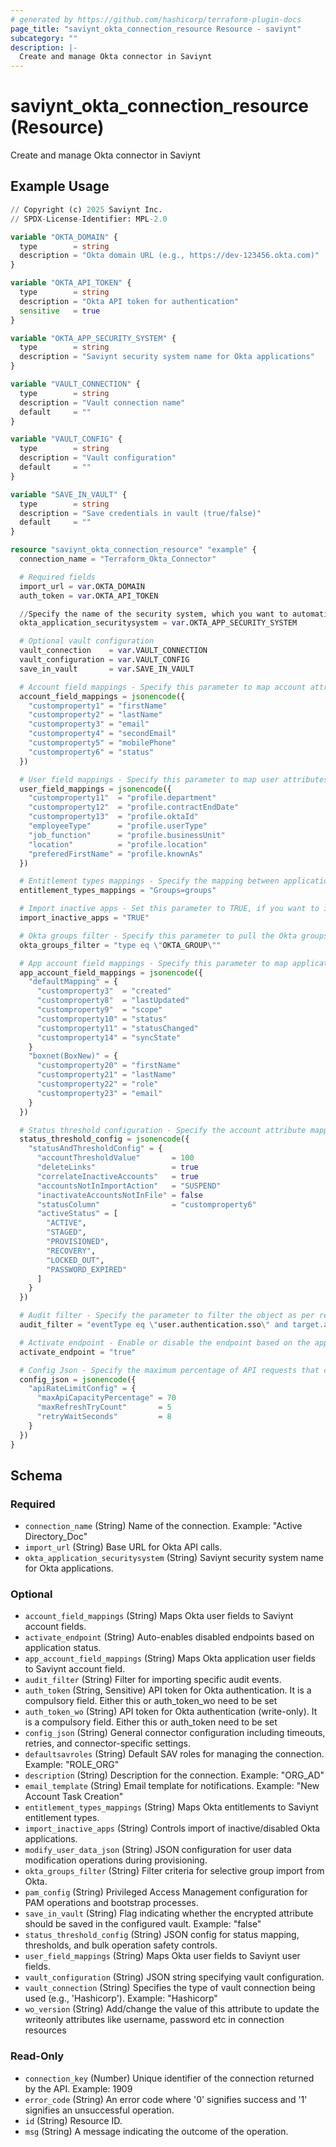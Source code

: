 ```yaml
---
# generated by https://github.com/hashicorp/terraform-plugin-docs
page_title: "saviynt_okta_connection_resource Resource - saviynt"
subcategory: ""
description: |-
  Create and manage Okta connector in Saviynt
---
```


# saviynt_okta_connection_resource (Resource)

Create and manage Okta connector in Saviynt

## Example Usage

```terraform
// Copyright (c) 2025 Saviynt Inc.
// SPDX-License-Identifier: MPL-2.0

variable "OKTA_DOMAIN" {
  type        = string
  description = "Okta domain URL (e.g., https://dev-123456.okta.com)"
}

variable "OKTA_API_TOKEN" {
  type        = string
  description = "Okta API token for authentication"
  sensitive   = true
}

variable "OKTA_APP_SECURITY_SYSTEM" {
  type        = string
  description = "Saviynt security system name for Okta applications"
}

variable "VAULT_CONNECTION" {
  type        = string
  description = "Vault connection name"
  default     = ""
}

variable "VAULT_CONFIG" {
  type        = string
  description = "Vault configuration"
  default     = ""
}

variable "SAVE_IN_VAULT" {
  type        = string
  description = "Save credentials in vault (true/false)"
  default     = ""
}

resource "saviynt_okta_connection_resource" "example" {
  connection_name = "Terraform_Okta_Connector"

  # Required fields
  import_url = var.OKTA_DOMAIN
  auth_token = var.OKTA_API_TOKEN

  //Specify the name of the security system, which you want to automatically create. It is mandatory to specify a different name from the manually created connection.
  okta_application_securitysystem = var.OKTA_APP_SECURITY_SYSTEM

  # Optional vault configuration
  vault_connection    = var.VAULT_CONNECTION
  vault_configuration = var.VAULT_CONFIG
  save_in_vault       = var.SAVE_IN_VAULT

  # Account field mappings - Specify this parameter to map account attributes of Okta to account attributes of Saviynt Identity Cloud for account import
  account_field_mappings = jsonencode({
    "customproperty1" = "firstName"
    "customproperty2" = "lastName"
    "customproperty3" = "email"
    "customproperty4" = "secondEmail"
    "customproperty5" = "mobilePhone"
    "customproperty6" = "status"
  })

  # User field mappings - Specify this parameter to map user attributes of Okta to user attributes of Saviynt Identity Cloud for user import
  user_field_mappings = jsonencode({
    "customproperty11"  = "profile.department"
    "customproperty12"  = "profile.contractEndDate"
    "customproperty13"  = "profile.oktaId"
    "employeeType"      = "profile.userType"
    "job_function"      = "profile.businessUnit"
    "location"          = "profile.location"
    "preferedFirstName" = "profile.knownAs"
  })

  # Entitlement types mappings - Specify the mapping between application objects and Saviynt Identity Cloud objects
  entitlement_types_mappings = "Groups=groups"

  # Import inactive apps - Set this parameter to TRUE, if you want to import the inactive Okta applications. 
  import_inactive_apps = "TRUE"

  # Okta groups filter - Specify this parameter to pull the Okta groups in the following format.
  okta_groups_filter = "type eq \"OKTA_GROUP\""

  # App account field mappings - Specify this parameter to map application account attributes of Okta to endpoint account attributes of Saviynt Identity Cloud for application account import.
  app_account_field_mappings = jsonencode({
    "defaultMapping" = {
      "customproperty3"  = "created"
      "customproperty8"  = "lastUpdated"
      "customproperty9"  = "scope"
      "customproperty10" = "status"
      "customproperty11" = "statusChanged"
      "customproperty14" = "syncState"
    }
    "boxnet(BoxNew)" = {
      "customproperty20" = "firstName"
      "customproperty21" = "lastName"
      "customproperty22" = "role"
      "customproperty23" = "email"
    }
  })

  # Status threshold configuration - Specify the account attribute mapped with the account status along with the values to be considered for imported accounts in the
  status_threshold_config = jsonencode({
    "statusAndThresholdConfig" = {
      "accountThresholdValue"       = 100
      "deleteLinks"                 = true
      "correlateInactiveAccounts"   = true
      "accountsNotInImportAction"   = "SUSPEND"
      "inactivateAccountsNotInFile" = false
      "statusColumn"                = "customproperty6"
      "activeStatus" = [
        "ACTIVE",
        "STAGED",
        "PROVISIONED",
        "RECOVERY",
        "LOCKED_OUT",
        "PASSWORD_EXPIRED"
      ]
    }
  })

  # Audit filter - Specify the parameter to filter the object as per requirement
  audit_filter = "eventType eq \"user.authentication.sso\" and target.alternateId eq \"Wayfair\""

  # Activate endpoint - Enable or disable the endpoint based on the application status received during import job run. Select True to enable or False to disable as per your requirement.
  activate_endpoint = "true"

  # Config Json - Specify the maximum percentage of API requests that can be allowed, and configurations to pause the import and retry the connection after the wait time.
  config_json = jsonencode({
    "apiRateLimitConfig" = {
      "maxApiCapacityPercentage" = 70
      "maxRefreshTryCount"       = 5
      "retryWaitSeconds"         = 8
    }
  })
}
```

<!-- schema generated by tfplugindocs -->
## Schema

### Required

- `connection_name` (String) Name of the connection. Example: "Active Directory_Doc"
- `import_url` (String) Base URL for Okta API calls.
- `okta_application_securitysystem` (String) Saviynt security system name for Okta applications.

### Optional

- `account_field_mappings` (String) Maps Okta user fields to Saviynt account fields.
- `activate_endpoint` (String) Auto-enables disabled endpoints based on application status.
- `app_account_field_mappings` (String) Maps Okta application user fields to Saviynt account field.
- `audit_filter` (String) Filter for importing specific audit events.
- `auth_token` (String, Sensitive) API token for Okta authentication. It is a compulsory field. Either this or auth_token_wo need to be set
- `auth_token_wo` (String) API token for Okta authentication (write-only). It is a compulsory field. Either this or auth_token need to be set
- `config_json` (String) General connector configuration including timeouts, retries, and connector-specific settings.
- `defaultsavroles` (String) Default SAV roles for managing the connection. Example: "ROLE_ORG"
- `description` (String) Description for the connection. Example: "ORG_AD"
- `email_template` (String) Email template for notifications. Example: "New Account Task Creation"
- `entitlement_types_mappings` (String) Maps Okta entitlements to Saviynt entitlement types.
- `import_inactive_apps` (String) Controls import of inactive/disabled Okta applications.
- `modify_user_data_json` (String) JSON configuration for user data modification operations during provisioning.
- `okta_groups_filter` (String) Filter criteria for selective group import from Okta.
- `pam_config` (String) Privileged Access Management configuration for PAM operations and bootstrap processes.
- `save_in_vault` (String) Flag indicating whether the encrypted attribute should be saved in the configured vault. Example: "false"
- `status_threshold_config` (String) JSON config for status mapping, thresholds, and bulk operation safety controls.
- `user_field_mappings` (String) Maps Okta user fields to Saviynt user fields.
- `vault_configuration` (String) JSON string specifying vault configuration.
- `vault_connection` (String) Specifies the type of vault connection being used (e.g., 'Hashicorp'). Example: "Hashicorp"
- `wo_version` (String) Add/change the value of this attribute to update the writeonly attributes like username, password etc in connection resources

### Read-Only

- `connection_key` (Number) Unique identifier of the connection returned by the API. Example: 1909
- `error_code` (String) An error code where '0' signifies success and '1' signifies an unsuccessful operation.
- `id` (String) Resource ID.
- `msg` (String) A message indicating the outcome of the operation.
